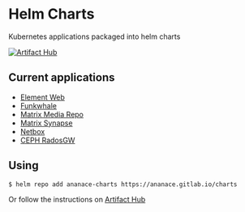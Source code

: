 Helm Charts
===========

Kubernetes applications packaged into helm charts

[![Artifact Hub](https://img.shields.io/endpoint?url=https://artifacthub.io/badge/repository/ananace-charts)](https://artifacthub.io/packages/search?repo=ananace-charts)

Current applications
--------------------

- [Element Web](charts/element-web)
- [Funkwhale](charts/funkwhale)
- [Matrix Media Repo](charts/matrix-media-repo)
- [Matrix Synapse](charts/matrix-synapse)
- [Netbox](charts/netbox)
- [CEPH RadosGW](charts/radosgw)

Using
-----

`$ helm repo add ananace-charts https://ananace.gitlab.io/charts`

Or follow the instructions on [Artifact Hub](https://artifacthub.io/packages/search?repo=ananace-charts)
